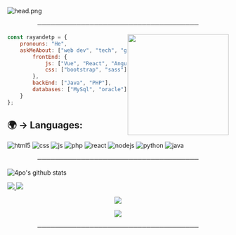 ![head.png](https://cdn.discordapp.com/attachments/830119828370096138/837276428449873940/zrhrehreh.gif.7e73946528fb459a8df87accb752aa42.gif)

<p align="center">
─────────────────────────────────────
</p>

<img align='right' src="https://cdn.discordapp.com/attachments/830119828370096138/837277727064719380/Maroc.gif" width="230">

```javascript
const rayandetp = {
    pronouns: "He",
    askMeAbout: ["web dev", "tech", "game"],
        frontEnd: {
            js: ["Vue", "React", "Angular"],
            css: ["bootstrap", "sass"]
        },
        backEnd: ["Java", "PHP"],
        databases: ["MySql", "oracle"],
    }
};
```

## 🌍 → Languages:
<p>
<img alt="html5" src="https://img.shields.io/badge/-HTML5-E34F26?style=flat-square&logo=html5&logoColor=white" />
  <img alt="css" src="https://img.shields.io/badge/-CSS-00A6FF?style=flat-square&logo=css3&logoColor=white" />
  <img alt="js" src="https://img.shields.io/badge/-Javascript-FFEE00?style=flat-square&logo=javascript&logoColor=black" />
  <img alt="php" src="https://img.shields.io/badge/-PHP-FFB120?style=flat-square&logo=php&logoColor=white" />
  <img alt="react" src="https://img.shields.io/badge/-React-45B8D8?style=flat-square&logo=react&logoColor=white" />
  <img alt="nodejs" src="https://img.shields.io/badge/-NodeJS-43853D?style=flat-square&logo=Node.js&logoColor=white" />
  <img alt="python" src="https://img.shields.io/badge/-Python-21B500?style=flat-square&logo=python&logoColor=white" />
  <img alt="java" src="https://img.shields.io/badge/-Java-4495CF?style=flat-square&logo=java&logoColor=white" />
</p> 

<p align="center">
─────────────────────────────────────
</p>

![4po's github stats](https://github-readme-stats.vercel.app/api?username=Hewyu&hide=contribs,prs&count_private=true&show_icons=true)

<a href="https://github.com/4po">
  <img src="https://img.shields.io/github/followers/4po">
</a>
<a href="https://github.com/4po">
   <img src="https://komarev.com/ghpvc/?username=4po">
</a>

<p align="center">
   <img src="https://i.ibb.co/k0hcZdh/ezgif-com-crop.gif">
</p>

<p align="center">
         <a href="https://discord.gg/apo">
         <img src="https://media.discordapp.net/attachments/814554033653678120/818948744493006948/ezgif-3-c779f8f44f6e.gif"> 
         </a>
    
<p align="center">
─────────────────────────────────────
</p>
